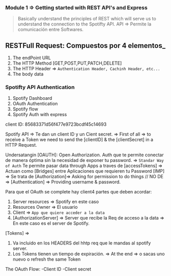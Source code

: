 ### Module 1 => Getting started with REST API's and Express
> Basically understand the principles of REST which will serve us to understand the connection to the Spotifty API.
API => Permite la comunicación entre Softwares.

## RESTFull Request: Compuestos por 4 elementos_
1) The endPoint URL
2) The HTTP Method [GET,POST,PUT,PATCH,DELETE]
3) The HTTP Header => `Authentication Header, Cachinh Header, etc...`
4) The body data

### Spotifty API Authentication 
1) Spotify Dashboard 
2) OAuth Authentication
3) Spotify flow 
4) Spotify Auth with express

client ID: 85683371d56f477e9723bcdf45c14693

Spotify API => Te dan un client ID y un Cient secret.
=> First of all => to receive a Token we need to send the [clientID] & the [clientSecret] in a HTTP Request. 

Undersatangin [OAUTH]: Open Authorization.
Auth que te permite conectar de manera óptima sin la necesidad de exponer tu password. => `Standar Way of Auth`
Te permite pasar data through Apps a traves de [accessTokens] => Actuan como [Bridges] entre Aplicaciones que requieren tu Password 
[IMP] => Se trata de [Authorization]=> Asking for permission to do things // NO DE => [Authentication] => Providing username & password.

Para que el OAuth se complete hay client4 partes que deben acordar:
1) Server resources => Spotify en este caso
2) Resources Owner => El usuario
3) Client => `App que quiere acceder a la data`
4) [AuthorizationServer] => Server que recibe la Req de acceso a la data => En este caso es el server de Spotify.


[Tokens] => 
1) Va incluido en los HEADERS del hhtp req que le mandas al spotify server.
2) Los Tokens tienen un tiempo de expiración. => At the end => o sacas uno nuevo o refresh the same Token

The OAuth Flow:
-Client ID
-Client secret


